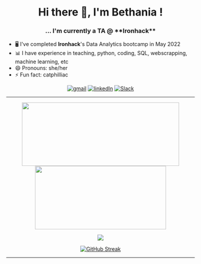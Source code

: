 <h1 align="center"> 
	Hi there 👋, I'm Bethania ! <br>
</h1>

<h3 align="center">... I'm currently a TA @ **Ironhack** </h3> 

- :desktop_computer: I've completed **Ironhack**'s Data Analytics bootcamp in May 2022
- :bar_chart: I have experience in teaching, python, coding, SQL, webscrapping, machine learning, etc
- 😄 Pronouns: she/her
- ⚡ Fun fact: catphilliac
 
<div align="center">

  <a href="">[![gmail](https://img.shields.io/badge/Gmail-D14836?style=for-the-badge&logo=gmail&logoColor=white)](mailto:patriciaperuchi@gmail.com)</a>
  <a href="">[![linkedIn](https://img.shields.io/badge/LinkedIn-0077B5?style=for-the-badge&logo=linkedin&logoColor=white)](https://www.linkedin.com/in/betruchia/)</a>
  <a href="">[![Slack](https://img.shields.io/badge/Slack-4A154B?style=for-the-badge&logo=slack&logoColor=white)](https://ironhack.slack.com/U03NSGXN5M2)</a>

---

<div align="center">
  <a href="https://github.com/betruchia">
<img height="170em"  width="420em" src="https://github-readme-stats.vercel.app/api?username=betruchia&show_icons=true&theme=tokyonight&include_all_commits=true&count_private=true"/>
<img height="170em" width="350em" src="https://github-readme-stats.vercel.app/api/top-langs/?username=betruchia&layout=compact&langs_count=6&theme=tokyonight" />
</div>

<div align="center">

<p><img align="center" src="https://github-profile-summary-cards.vercel.app/api/cards/profile-details?username=betruchia&theme=tokyonight" /></p>

</div>

<div align="center">

  [![GitHub Streak](https://streak-stats.demolab.com/?user=betruchia&theme=tokyonight_duo&stroke=0000)](https://git.io/streak-stats)

</div>

---
